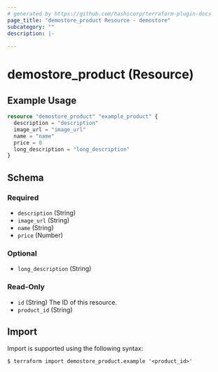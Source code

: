 ```yaml
---
# generated by https://github.com/hashicorp/terraform-plugin-docs
page_title: "demostore_product Resource - demostore"
subcategory: ""
description: |-
  
---
```


# demostore_product (Resource)



## Example Usage

```terraform
resource "demostore_product" "example_product" {
  description = "description"
  image_url = "image_url"
  name = "name"
  price = 0
  long_description = "long_description"
}
```

<!-- schema generated by tfplugindocs -->
## Schema

### Required

- `description` (String)
- `image_url` (String)
- `name` (String)
- `price` (Number)

### Optional

- `long_description` (String)

### Read-Only

- `id` (String) The ID of this resource.
- `product_id` (String)

## Import

Import is supported using the following syntax:

```shell
$ terraform import demostore_product.example '<product_id>'
```

